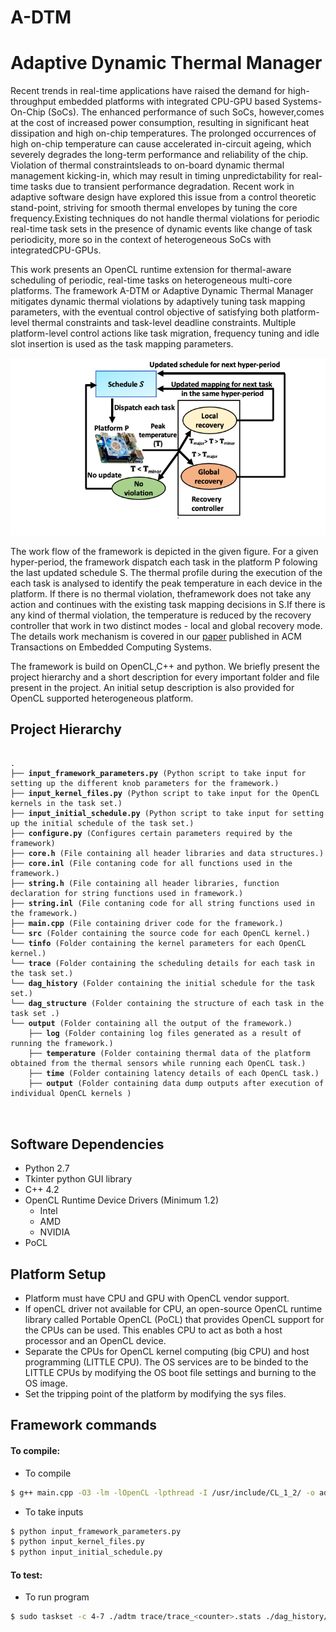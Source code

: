 # A-DTM
Adaptive Dynamic Thermal Manager
=================================

Recent trends in real-time applications have raised the demand for high-throughput embedded platforms with integrated CPU-GPU based Systems-On-Chip (SoCs). The enhanced performance of such SoCs, however,comes at the cost of increased power consumption, resulting in significant heat dissipation and high on-chip temperatures. The prolonged occurrences of high on-chip temperature can cause accelerated in-circuit ageing, which severely degrades the long-term performance and reliability of the chip. Violation of thermal constraintsleads to on-board dynamic thermal management kicking-in, which may result in timing unpredictability for real-time tasks due to transient performance degradation. Recent work in adaptive software design have explored this issue from a control theoretic stand-point, striving for smooth thermal envelopes by tuning the core frequency.Existing techniques do not handle thermal violations for periodic real-time task sets in the presence of dynamic events like change of task periodicity, more so in the context of heterogeneous SoCs with integratedCPU-GPUs.

This work presents an OpenCL runtime extension for thermal-aware scheduling of periodic, real-time tasks on heterogeneous multi-core platforms. The framework A-DTM or Adaptive Dynamic Thermal Manager mitigates dynamic thermal violations by adaptively tuning task mapping parameters, with the eventual control objective of satisfying both platform-level thermal constraints and task-level deadline constraints. Multiple platform-level control actions like task migration, frequency tuning and idle slot insertion is used as the task mapping parameters. 

![A-DTM overview](https://github.com/srijeetaM/A-DTM/blob/master/TECS_workflow_new.png?style=centerme)


The work flow of the framework is depicted in the given figure. For a given hyper-period, the framework dispatch each task in the platform P folowing the last updated schedule S. The thermal profile during the execution of the each task is analysed to identify the peak temperature in each device in the platform. If there is no thermal violation, theframework does not take any action and continues with the existing task mapping decisions in S.If there is any kind of thermal violation, the temperature is reduced by the recovery controller that work in two distinct modes - local and global recovery mode. The details work mechanism is covered in our <a href="https://dl.acm.org/doi/10.1145/3477028"> paper</a> published in ACM Transactions on Embedded Computing Systems.



The framework is build on OpenCL,C++ and python. We briefly present the project hierarchy and a short description for every important folder and file present in the project. An initial setup description is also provided for OpenCL supported heterogeneous platform.


Project Hierarchy
-----------------

<pre>
<code>
.
├── <b>input_framework_parameters.py</b> (Python script to take input for setting up the different knob parameters for the framework.)
├── <b>input_kernel_files.py</b> (Python script to take input for the OpenCL kernels in the task set.)
├── <b>input_initial_schedule.py</b> (Python script to take input for setting up the initial schedule of the task set.)
├── <b>configure.py</b> (Configures certain parameters required by the framework)
├── <b>core.h</b> (File containing all header libraries and data structures.)
├── <b>core.inl</b> (File contaning code for all functions used in the framework.)
├── <b>string.h</b> (File containing all header libraries, function declaration for string functions used in framework.)
├── <b>string.inl</b> (File contaning code for all string functions used in the framework.)
├── <b>main.cpp</b> (File containing driver code for the framework.)
└── <b>src</b> (Folder containing the source code for each OpenCL kernel.)
└── <b>tinfo</b> (Folder containing the kernel parameters for each OpenCL kernel.)
└── <b>trace</b> (Folder containing the scheduling details for each task in the task set.)
└── <b>dag_history</b> (Folder containing the initial schedule for the task set.)
└── <b>dag_structure</b> (Folder containing the structure of each task in the task set .)
└── <b>output</b> (Folder containing all the output of the framework.)
    ├── <b>log</b> (Folder containing log files generated as a result of running the framework.)
    ├── <b>temperature</b> (Folder containing thermal data of the platform obtained from the thermal sensors while running each OpenCL task.)
    ├── <b>time</b> (Folder containing latency details of each OpenCL task.)
    ├── <b>output</b> (Folder containing data dump outputs after execution of individual OpenCL kernels )
  </code>
  </pre>
 

Software Dependencies
----------------------

+ Python 2.7 
+ Tkinter python GUI library
+ C++ 4.2
+ OpenCL Runtime Device Drivers (Minimum 1.2)
  - Intel
  - AMD
  - NVIDIA
+ PoCL

Platform Setup
------------------

+ Platform must have CPU and GPU with OpenCL vendor support.
+ If openCL driver not available for CPU, an open-source OpenCL runtime library called Portable OpenCL (PoCL) that provides OpenCL support for the CPUs can be used. This enables CPU to act as both a host processor and an OpenCL device.
+ Separate the CPUs for OpenCL kernel computing (big CPU) and host programming (LITTLE CPU). The OS services are to be binded to the LITTLE CPUs by modifying the OS boot file settings and burning to the OS image.
+ Set the tripping point of the platform by modifying the sys files.


Framework commands
-------------------

#### To compile:

+ To compile
```sh
$ g++ main.cpp -O3 -lm -lOpenCL -lpthread -I /usr/include/CL_1_2/ -o adtm
```

+ To take inputs
```sh
$ python input_framework_parameters.py 
$ python input_kernel_files.py
$ python input_initial_schedule.py
```

#### To test:
+ To run program
```sh
$ sudo taskset -c 4-7 ./adtm trace/trace_<counter>.stats ./dag_history/dag_history_<counter>.stats 
```




